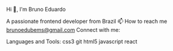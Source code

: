 Hi 👋, I'm Bruno Eduardo

A passionate frontend developer from Brazil
📫 How to reach me brunoedubems@gmail.com
Connect with me:


Languages and Tools:
 css3 git html5  javascript  react
